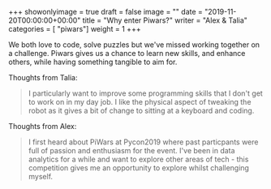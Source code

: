 +++
showonlyimage = true
draft = false
image = ""
date = "2019-11-20T00:00:00+00:00"
title = "Why enter Piwars?"
writer = "Alex & Talia"
categories = [ "piwars"]
weight = 1
+++

We both love to code, solve puzzles but we've missed working together on a challenge. Piwars gives us a chance to learn new skills, and enhance others, while having something tangible to aim for. 

Thoughts from Talia:

> I particularly want to improve some programming skills that I don't get to work on in my day job. I like the physical aspect of tweaking the robot as it gives a bit of change to sitting at a keyboard and coding.

Thoughts from Alex:

> I first heard about PiWars at Pycon2019 where past particpants were full of passion and enthusiasm for the event. I've been in data analytics for a while and want to explore other areas of tech - this competition gives me an opportunity to explore whilst challenging myself.